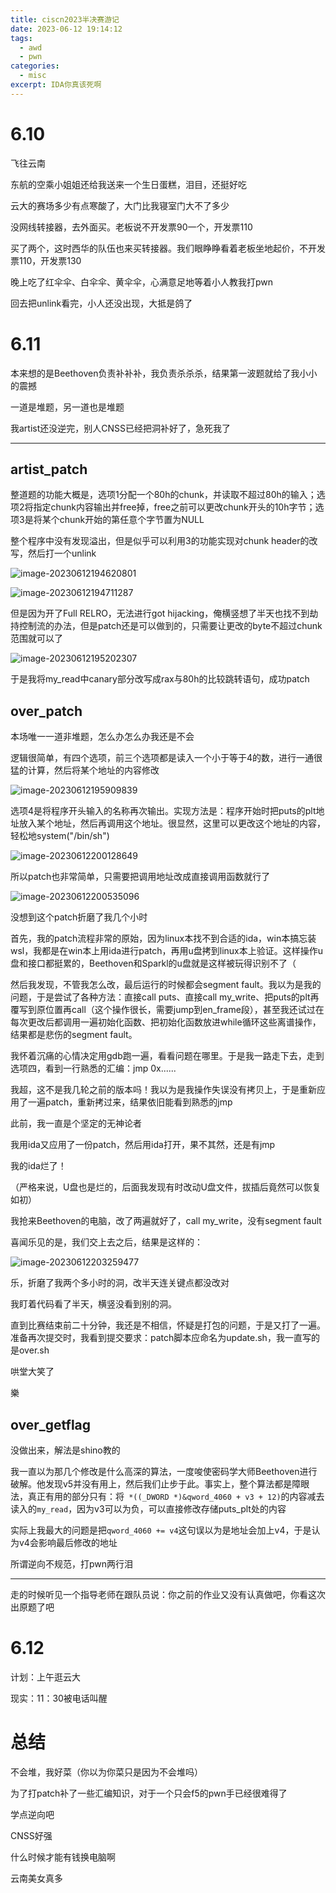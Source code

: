```yaml
---
title: ciscn2023半决赛游记
date: 2023-06-12 19:14:12
tags:
  - awd
  - pwn
categories:
  - misc
excerpt: IDA你真该死啊
---
```


# 6.10

飞往云南

东航的空乘小姐姐还给我送来一个生日蛋糕，泪目，还挺好吃

云大的赛场多少有点寒酸了，大门比我寝室门大不了多少

没网线转接器，去外面买。老板说不开发票90一个，开发票110

买了两个，这时西华的队伍也来买转接器。我们眼睁睁看着老板坐地起价，不开发票110，开发票130

晚上吃了红伞伞、白伞伞、黄伞伞，心满意足地等着小人教我打pwn

回去把unlink看完，小人还没出现，大抵是鸽了

# 6.11

本来想的是Beethoven负责补补补，我负责杀杀杀，结果第一波题就给了我小小的震撼

一道是堆题，另一道也是堆题

我artist还没逆完，别人CNSS已经把洞补好了，急死我了

---

## artist_patch

整道题的功能大概是，选项1分配一个80h的chunk，并读取不超过80h的输入；选项2将指定chunk内容输出并free掉，free之前可以更改chunk开头的10h字节；选项3是将某个chunk开始的第任意个字节置为NULL

整个程序中没有发现溢出，但是似乎可以利用3的功能实现对chunk header的改写，然后打一个unlink

![image-20230612194620801](../img/ciscn2023半决赛游记.assets/image-20230612194620801.png)

![image-20230612194711287](../img/ciscn2023半决赛游记.assets/image-20230612194711287.png)

但是因为开了Full RELRO，无法进行got hijacking，俺横竖想了半天也找不到劫持控制流的办法，但是patch还是可以做到的，只需要让更改的byte不超过chunk范围就可以了

![image-20230612195202307](../img/ciscn2023半决赛游记.assets/image-20230612195202307.png)

于是我将my_read中canary部分改写成rax与80h的比较跳转语句，成功patch

## over_patch

本场唯一一道非堆题，怎么办怎么办我还是不会

逻辑很简单，有四个选项，前三个选项都是读入一个小于等于4的数，进行一通很猛的计算，然后将某个地址的内容修改

![image-20230612195909839](../img/ciscn2023半决赛游记.assets/image-20230612195909839.png)

选项4是将程序开头输入的名称再次输出。实现方法是：程序开始时把puts的plt地址放入某个地址，然后再调用这个地址。很显然，这里可以更改这个地址的内容，轻松地system("/bin/sh")

![image-20230612200128649](../img/ciscn2023半决赛游记.assets/image-20230612200128649.png)

所以patch也非常简单，只需要把调用地址改成直接调用函数就行了

![image-20230612200535096](../img/ciscn2023半决赛游记.assets/image-20230612200535096.png)

没想到这个patch折磨了我几个小时

首先，我的patch流程非常的原始，因为linux本找不到合适的ida，win本搞忘装wsl，我都是在win本上用ida进行patch，再用u盘拷到linux本上验证。这样操作u盘和接口都挺累的，Beethoven和Sparkl的u盘就是这样被玩得识别不了（

然后我发现，不管我怎么改，最后运行的时候都会segment fault。我以为是我的问题，于是尝试了各种方法：直接call puts、直接call my_write、把puts的plt再覆写到原位置再call（这个操作很长，需要jump到en_frame段），甚至我还试过在每次更改后都调用一遍初始化函数、把初始化函数放进while循环这些离谱操作，结果都是悲伤的segment fault。

我怀着沉痛的心情决定用gdb跑一遍，看看问题在哪里。于是我一路走下去，走到选项四，看到一行熟悉的汇编：jmp 0x......

我超，这不是我几轮之前的版本吗！我以为是我操作失误没有拷贝上，于是重新应用了一遍patch，重新拷过来，结果依旧能看到熟悉的jmp

此前，我一直是个坚定的无神论者

我用ida又应用了一份patch，然后用ida打开，果不其然，还是有jmp

我的ida烂了！

（严格来说，U盘也是烂的，后面我发现有时改动U盘文件，拔插后竟然可以恢复如初）

我抢来Beethoven的电脑，改了两遍就好了，call my_write，没有segment fault

喜闻乐见的是，我们交上去之后，结果是这样的：

![image-20230612203259477](../img/ciscn2023半决赛游记.assets/image-20230612203259477.png)

乐，折磨了我两个多小时的洞，改半天连关键点都没改对

我盯着代码看了半天，横竖没看到别的洞。

直到比赛结束前二十分钟，我还是不相信，怀疑是打包的问题，于是又打了一遍。准备再次提交时，我看到提交要求：patch脚本应命名为update.sh，我一直写的是over.sh

哄堂大笑了

樂

## over_getflag

没做出来，解法是shino教的

我一直以为那几个修改是什么高深的算法，一度唆使密码学大师Beethoven进行破解。他发现v5并没有用上，然后我们止步于此。事实上，整个算法都是障眼法，真正有用的部分只有：将` *((_DWORD *)&qword_4060 + v3 + 12)`的内容减去读入的`my_read`，因为v3可以为负，可以直接修改存储puts_plt处的内容

实际上我最大的问题是把`qword_4060 += v4`这句误以为是地址会加上v4，于是认为v4会影响最后修改的地址

所谓逆向不规范，打pwn两行泪

---

走的时候听见一个指导老师在跟队员说：你之前的作业又没有认真做吧，你看这次出原题了吧

# 6.12

计划：上午逛云大

现实：11：30被电话叫醒

# 总结

不会堆，我好菜（你以为你菜只是因为不会堆吗）

为了打patch补了一些汇编知识，对于一个只会f5的pwn手已经很难得了

学点逆向吧

CNSS好强

什么时候才能有钱换电脑啊

云南美女真多

